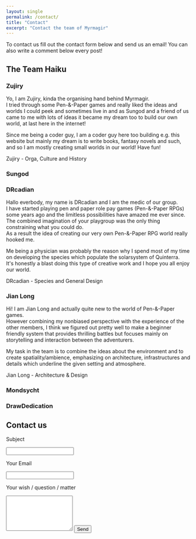 ```yaml
---
layout: single
permalink: /contact/
title: "Contact"
excerpt: "Contact the team of Myrmagir"
---
```


To contact us fill out the contact form below and send us an email!
You can also write a comment below every post!

## The Team Haiku

### Zujiry

Yo, I am Zujiry, kinda the organising hand behind Myrmagir.    
I tried through some Pen-&-Paper games and really liked the ideas and worlds I could peek and sometimes live in and as Sungod and a friend of us came to me with lots of ideas it became my dream too to build our own world, at last here in the internet!  

Since me being a coder guy, I am a coder guy here too building e.g. this website but mainly my dream is to write books, fantasy novels and such, and so I am mostly creating small worlds in our world! Have fun!

Zujiry - Orga, Culture and History

### Sungod

### DRcadian

Hallo everbody, my name is DRcadian and I am the medic of our group.   
I have started playing pen and paper role pay games (Pen-&-Paper RPGs) some years ago and the limitless possibilities have amazed me ever since. The combined imagination of your playgroup was the only thing constraining what you could do.  
As a result the idea of creating our very own Pen-&-Paper RPG world really hooked me. 

Me being a physician was probably the reason why I spend most of my time on developing the species which populate the solarsystem of Quinterra.  
It's honestly a blast doing this type of creative work and I hope you all enjoy our world.  

DRcadian - Species and General Design

### Jian Long

Hi! I am Jian Long and actually quite new to the world of Pen-&-Paper games.  
However combining my nonbiased perspective with the experience of the other members, I think we figured out pretty well to make a beginner friendly system that provides thrilling battles but focuses mainly on storytelling and interaction between the adventurers.  

My task in the team is to combine the ideas about the environment and to create spatiality/ambience, emphasizing on architecture, 
infrastructures and details which underline the given setting and atmosphere.  

Jian Long - Architecture & Design

### Mondsycht

### DrawDedication

## Contact us

<form action="https://formspree.io/myrmagir@gmail.com"
      method="POST">
    <p> Subject </p>
    <input type="text" name="_name">
    <p> Your Email </p>
    <input type="email" name="_replyto">
    <p> Your wish / question / matter </p>
    <textarea rows="6" name="_message"></textarea>
    <button class="btn">Send</button>
</form>